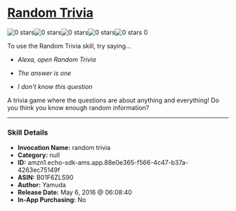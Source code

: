 # [Random Trivia](http://alexa.amazon.com/#skills/amzn1.echo-sdk-ams.app.88e0e365-f566-4c47-b37a-4263ec75149f)
![0 stars](../../images/ic_star_border_black_18dp_1x.png)![0 stars](../../images/ic_star_border_black_18dp_1x.png)![0 stars](../../images/ic_star_border_black_18dp_1x.png)![0 stars](../../images/ic_star_border_black_18dp_1x.png)![0 stars](../../images/ic_star_border_black_18dp_1x.png) 0

To use the Random Trivia skill, try saying...

* *Alexa, open Random Trivia*

* *The answer is one*

* *I don't know this question*

A trivia game where the questions are about anything and everything! Do you think you know enough random information?

***

### Skill Details

* **Invocation Name:** random trivia
* **Category:** null
* **ID:** amzn1.echo-sdk-ams.app.88e0e365-f566-4c47-b37a-4263ec75149f
* **ASIN:** B01F6ZLS90
* **Author:** Yamuda
* **Release Date:** May 6, 2016 @ 06:08:40
* **In-App Purchasing:** No
